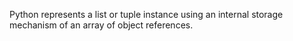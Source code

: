 Python represents a list or tuple instance using an internal storage mechanism of an array of object references.